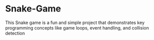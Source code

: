 # Snake-Game
This Snake game is a fun and simple project that demonstrates key programming concepts like game loops, event handling, and collision detection
